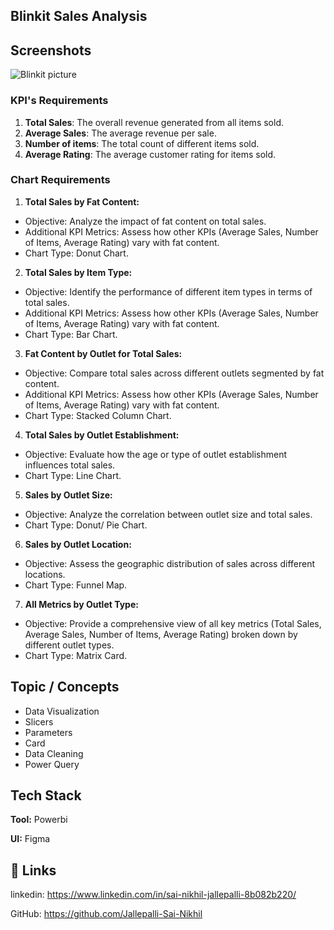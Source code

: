 
## Blinkit Sales Analysis


## Screenshots

![Blinkit picture](Data_Analysis_projects/blinkit/project-dashboard.jpg)




### KPI's Requirements

1. **Total Sales**: The overall revenue generated from all items sold.
2. **Average Sales**: The average revenue per sale.
3. **Number of items**: The total count of different items sold.
4. **Average Rating**: The average customer rating for items sold.

### Chart Requirements

1. **Total Sales by Fat Content:**
 - Objective: Analyze the impact of fat content on total sales.
 - Additional KPI Metrics: Assess how other KPIs (Average Sales, Number of Items,  Average Rating) vary with fat content.
 - Chart Type: Donut Chart.


2. **Total Sales by Item Type:** 
 - Objective: Identify the performance of different item types in terms of total sales.
 - Additional KPI Metrics: Assess how other KPIs (Average Sales, Number of Items, Average Rating) vary with fat content.
 - Chart Type: Bar Chart.

3. **Fat Content by Outlet for Total Sales:**
 - Objective: Compare total sales across different outlets segmented by fat content.
 - Additional KPI Metrics: Assess how other KPIs (Average Sales, Number of Items, Average Rating) vary with fat content.
 - Chart Type: Stacked Column Chart.

4. **Total Sales by Outlet Establishment:**
 - Objective: Evaluate how the age or type of outlet establishment influences total sales.
 - Chart Type: Line Chart.


5. **Sales by Outlet Size:**

 - Objective: Analyze the correlation between outlet size and total sales.
 - Chart Type: Donut/ Pie Chart.

6. **Sales by Outlet Location:**

 - Objective: Assess the geographic distribution of sales across different locations.
 - Chart Type: Funnel Map.


7. **All Metrics by Outlet Type:**

 - Objective: Provide a comprehensive view of all key metrics (Total Sales, Average Sales, Number of Items, Average Rating) broken down by different outlet types.
 - Chart Type: Matrix Card. 



## Topic / Concepts

* Data Visualization
* Slicers
* Parameters
* Card
* Data Cleaning
* Power Query


## Tech Stack

**Tool:** Powerbi

**UI:** Figma


## 🔗 Links

linkedin:
https://www.linkedin.com/in/sai-nikhil-jallepalli-8b082b220/


GitHub: https://github.com/Jallepalli-Sai-Nikhil
